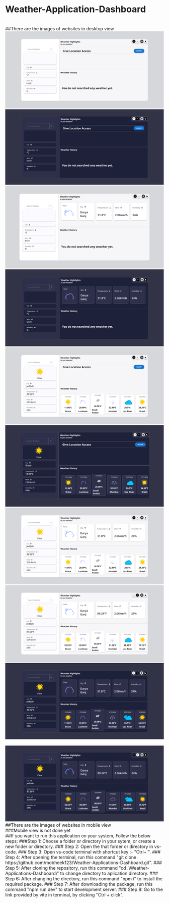 # Weather-Application-Dashboard
<br>
##There are the images of websites in desktop view
<br>
<img src="./public/photo1.png">
<br>
<img src="./public/photo2.png">
<br>
<img src="./public/photo3.png">
<br>
<img src="./public/photo4.png">
<br>
<img src="./public/photo5.png">
<br>
<img src="./public/photo6.png">
<br>
<img src="./public/photo7.png">
<br>
<img src="./public/photo8.png">
<br>
<img src="./public/photo9.png">
<br>
<br>
<img src="./public/photo10.png">
<br>
##There are the images of websites in mobile view
<br>
###Mobile view is not done yet
<br>
##If you want to run this application on your system, Follow the below steps:
###Step 1: Choose a folder or directory in your sytem, or create a new folder or directory.
### Step 2: Open the that forder or directory in vs-code.
### Step 3: Open vs-code terminal with shortcut key :- "Ctrl+`".
### Step 4: After opening the terminal, run this command "git clone https://github.com/mobheek123/Weather-Applications-Dashboard.git".
### Step 5: After cloning the repository, run this command "cd .\Weather-Applications-Dashboard\" to change directory to aplication directory.
### Step 6: After changing the directory, run this command "npm i" to install the required package.
### Step 7: After downloading the package, run this command "npm run dev" to start development server.
### Step 8: Go to the link provided by vite in terminal, by clicking "Ctrl + click".